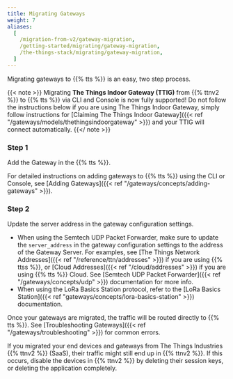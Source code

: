 ```yaml
---
title: Migrating Gateways
weight: 7
aliases:
  [
    /migration-from-v2/gateway-migration,
    /getting-started/migrating/gateway-migration,
    /the-things-stack/migrating/gateway-migration,
  ]
---
```


Migrating gateways to {{% tts %}} is an easy, two step process.

{{< note >}} Migrating **The Things Indoor Gateway (TTIG)** from {{% ttnv2 %}} to {{% tts %}} via CLI and Console is now fully supported! Do not follow the instructions below if you are using The Things Indoor Gateway, simply follow instructions for [Claiming The Things Indoor Gateway]({{< ref "/gateways/models/thethingsindoorgateway" >}}) and your TTIG will connect automatically. {{</ note >}}

### Step 1

Add the Gateway in the {{% tts %}}.

For detailed instructions on adding gateways to {{% tts %}} using the CLI or Console, see [Adding Gateways]({{< ref "/gateways/concepts/adding-gateways" >}}).

### Step 2

Update the server address in the gateway configuration settings.

- When using the Semtech UDP Packet Forwarder, make sure to update the `server_address` in the gateway configuration settings to the address of the Gateway Server. For examples, see [The Things Network Addresses]({{< ref "/reference/ttn/addresses" >}}) if you are using {{% ttss %}}, or [Cloud Addresses]({{< ref "/cloud/addresses" >}}) if you are using {{% tts %}} Cloud. See [Semtech UDP Packet Forwarder]({{< ref "/gateways/concepts/udp" >}}) documentation for more info.
- When using the LoRa Basics Station protocol, refer to the [LoRa Basics Station]({{< ref "gateways/concepts/lora-basics-station" >}}) documentation.

Once your gateways are migrated, the traffic will be routed directly to {{% tts %}}. See [Troubleshooting Gateways]({{< ref "/gateways/troubleshooting" >}}) for common errors.

If you migrated your end devices and gateways from The Things Industries {{% ttnv2 %}} (SaaS), their traffic might still end up in {{% ttnv2 %}}. If this occurs, disable the devices in {{% ttnv2 %}} by deleting their session keys, or deleting the application completely.
